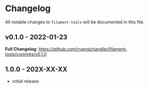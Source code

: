 # Changelog

All notable changes to `filament-tools` will be documented in this file.

## v0.1.0 - 2022-01-23

**Full Changelog**: https://github.com/ryangjchandler/filament-tools/commits/v0.1.0

## 1.0.0 - 202X-XX-XX

- initial release
